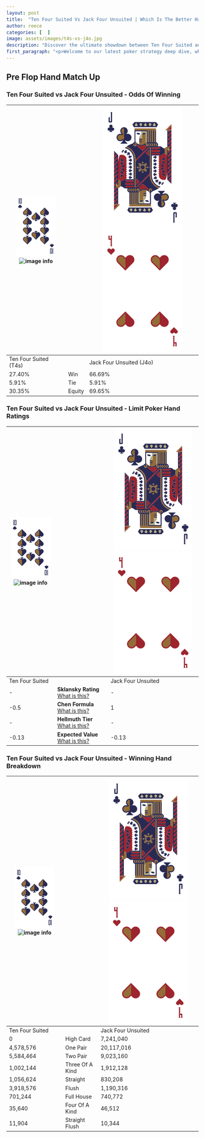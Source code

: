 ```yaml
---
layout: post
title:  "Ten Four Suited Vs Jack Four Unsuited | Which Is The Better Hand In Poker? A Complete Guide"
author: reece
categories: [  ]
image: assets/images/t4s-vs-j4o.jpg
description: "Discover the ultimate showdown between Ten Four Suited and Jack Four Unsuited in poker! Uncover the odds, strategies, and scenarios where one hand triumphs over the other. Get ready to up your poker game with this thrilling analysis."
first_paragraph: "<p>Welcome to our latest poker strategy deep dive, where we're pitting two distinct hands against each other in a high-stakes showdown: Ten Four Suited vs Jack Four Unsuited.</p><p>In the dynamic world of poker, every decision counts, and knowing which hand holds the upper hand is key to your success at the table.</p><p>In this article, we'll dissect these two hands, explore the scenarios where one dominates the other, and equip you with the knowledge to make strategic choices that can tip the odds in your favor.</p><p>Get ready to unravel the intriguing dynamics of these poker hands and elevate your game to new heights.</p>"
---
```




[comment]: # (sp0)

## Pre Flop Hand Match Up

<div class="table hand-ratings" markdown="1"> 



### Ten Four Suited vs Jack Four Unsuited - Odds Of Winning


    
| ![image info](assets/images/hand1/T.png) ![image info](assets/images/hand1/4s.png) |  | ![image info](assets/images/hand2/J.png) ![image info](assets/images/hand2/4o.png) |
| -------- | -------- | -------- |
| Ten Four Suited (T4s) |  | Jack Four Unsuited (J4o) |
| 27.40% | Win | 66.69% |
| 5.91% | Tie | 5.91% |
| 30.35% | Equity | 69.65% |




[comment]: # (sp1)



### Ten Four Suited vs Jack Four Unsuited - Limit Poker Hand Ratings


    
| ![image info](assets/images/hand1/T.png) ![image info](assets/images/hand1/4s.png) |  | ![image info](assets/images/hand2/J.png) ![image info](assets/images/hand2/4o.png) |
| -------- | -------- | -------- |
| Ten Four Suited |  | Jack Four Unsuited |
| - | **Sklansky Rating** [What is this?](/sklansky-rating-explained) | - |
| -0.5 | **Chen Formula** [What is this?](/chen-formula-explained) | 1 |
| - | **Hellmuth Tier** [What is this?](/Hellmuth-tier-explained) | - |
| -0.13 | **Expected Value** [What is this?](/expected-value-explained) | -0.13 |




[comment]: # (sp2)



### Ten Four Suited vs Jack Four Unsuited - Winning Hand Breakdown


    
| ![image info](assets/images/hand1/T.png) ![image info](assets/images/hand1/4s.png) |  | ![image info](assets/images/hand2/J.png) ![image info](assets/images/hand2/4o.png) |
| -------- | -------- | -------- |
| Ten Four Suited |  | Jack Four Unsuited |
| 0 | High Card | 7,241,040 |
| 4,578,576 | One Pair | 20,117,016 |
| 5,584,464 | Two Pair | 9,023,160 |
| 1,002,144 | Three Of A Kind | 1,912,128 |
| 1,056,624 | Straight | 830,208 |
| 3,918,576 | Flush | 1,190,316 |
| 701,244 | Full House | 740,772 |
| 35,640 | Four Of A Kind | 46,512 |
| 11,904 | Straight Flush | 10,344 |




[comment]: # (sp3)



</div>

[comment]: # (sp4)



[comment]: # (sp5)

